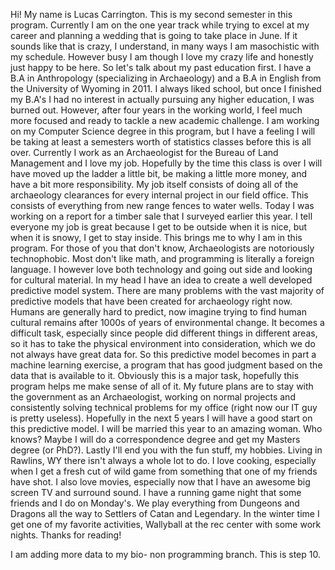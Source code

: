 ﻿Hi! My name is Lucas Carrington. This is my second semester in this program. Currently I am on the
one year track while trying to excel at my career and planning a wedding that is going to take place in
June. If it sounds like that is crazy, I understand, in many ways I am masochistic with my schedule.
However busy I am though I love my crazy life and honestly just happy to be here.
So let's talk about my past education first. I have a B.A in Anthropology (specializing in Archaeology)
and a B.A in English from the University of Wyoming in 2011. I always liked school, but once I
finished my B.A's I had no interest in actually pursuing any higher education, I was burned out.
However, after four years in the working world, I feel much more focused and ready to tackle a new
academic challenge. I am working on my Computer Science degree in this program, but I have a
feeling I will be taking at least a semesters worth of statistics classes before this is all over.
Currently I work as an Archaeologist for the Bureau of Land Management and I love my job. Hopefully
by the time this class is over I will have moved up the ladder a little bit, be making a little more money,
and have a bit more responsibility. My job itself consists of doing all of the archaeology clearances for
every internal project in our field office. This consists of everything from new range fences to water
wells. Today I was working on a report for a timber sale that I surveyed earlier this year. I tell everyone
my job is great because I get to be outside when it is nice, but when it is snowy, I get to stay inside.
This brings me to why I am in this program. For those of you that don't know, Archaeologists are
notoriously technophobic. Most don't like math, and programming is literally a foreign language. I
however love both technology and going out side and looking for cultural material. In my head I have
an idea to create a well developed predictive model system. There are many problems with the vast
majority of predictive models that have been created for archaeology right now. Humans are generally
hard to predict, now imagine trying to find human cultural remains after 1000s of years of
environmental change. It becomes a difficult task, especially since people did different things in
different areas, so it has to take the physical environment into consideration, which we do not always
have great data for. So this predictive model becomes in part a machine learning exercise, a program
that has good judgment based on the data that is available to it. Obviously this is a major task,
hopefully this program helps me make sense of all of it.
My future plans are to stay with the government as an Archaeologist, working on normal projects and
consistently solving technical problems for my office (right now our IT guy is pretty useless).
Hopefully in the next 5 years I will have a good start on this predictive model. I will be married this
year to an amazing woman. Who knows? Maybe I will do a correspondence degree and get my Masters
degree (or PhD?).
Lastly I'll end you with the fun stuff, my hobbies. Living in Rawlins, WY there isn't always a whole lot
to do. I love cooking, especially when I get a fresh cut of wild game from something that one of my
friends have shot. I also love movies, especially now that I have an awesome big screen TV and
surround sound. I have a running game night that some friends and I do on Monday's. We play
everything from Dungeons and Dragons all the way to Settlers of Catan and Legendary. In the winter
time I get one of my favorite activities, Wallyball at the rec center with some work nights. Thanks for
reading!

I am adding more data to my bio- non programming branch. This is step 10.
